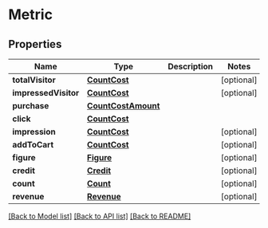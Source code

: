 # Metric

## Properties
Name | Type | Description | Notes
------------ | ------------- | ------------- | -------------
**totalVisitor** | [**CountCost**](CountCost.md) |  | [optional] 
**impressedVisitor** | [**CountCost**](CountCost.md) |  | [optional] 
**purchase** | [**CountCostAmount**](CountCostAmount.md) |  | 
**click** | [**CountCost**](CountCost.md) |  | 
**impression** | [**CountCost**](CountCost.md) |  | [optional] 
**addToCart** | [**CountCost**](CountCost.md) |  | [optional] 
**figure** | [**Figure**](Figure.md) |  | [optional] 
**credit** | [**Credit**](Credit.md) |  | [optional] 
**count** | [**Count**](Count.md) |  | [optional] 
**revenue** | [**Revenue**](Revenue.md) |  | [optional] 

[[Back to Model list]](../README.md#documentation-for-models) [[Back to API list]](../README.md#documentation-for-api-endpoints) [[Back to README]](../README.md)


